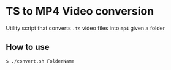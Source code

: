 # TS to MP4 Video conversion

Utility script that converts `.ts` video files into `mp4` given a folder

## How to use

```sh
$ ./convert.sh FolderName
```
